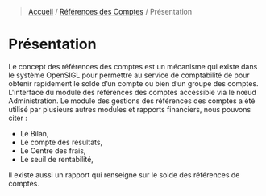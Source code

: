 > [Accueil](../index) / [Références des Comptes](./index) / Présentation

# Présentation

Le concept des références des comptes est un mécanisme qui existe dans le système OpenSIGL pour permettre au service de comptabilité de pour obtenir rapidement le solde d’un compte ou bien d’un groupe des comptes.
L'interface du module des références des comptes accessible via le nœud Administration. 
Le module des gestions des références des comptes a été utilisé par plusieurs autres modules et rapports financiers, nous pouvons citer :

-	Le Bilan,
-	Le compte des résultats,
-	Le Centre des frais,
-	Le seuil de rentabilité,

Il existe aussi un rapport qui renseigne sur le solde des références de comptes. 
